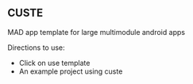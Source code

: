 ## CUSTE

MAD app template for large multimodule android apps

Directions to use:

- Click on use template
- An example project using custe
